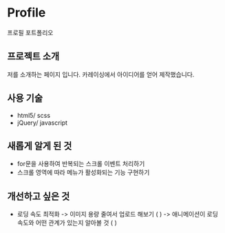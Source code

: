 # Profile
프로필 포트폴리오

## 프로젝트 소개
저를 소개하는 페이지 입니다. 
카레이싱에서 아이디어를 얻어 제작했습니다.

## 사용 기술
- html5/ scss
- jQuery/ javascript

## 새롭게 알게 된 것
- for문을 사용하여 반복되는 스크롤 이벤트 처리하기
- 스크롤 영역에 따라 메뉴가 활성화되는 기능 구현하기

## 개선하고 싶은 것
- 로딩 속도 최적화
-> 이미지 용량 줄여서 업로드 해보기 ( )
-> 애니메이션이 로딩 속도와 어떤 관계가 있는지 알아볼 것 ( )